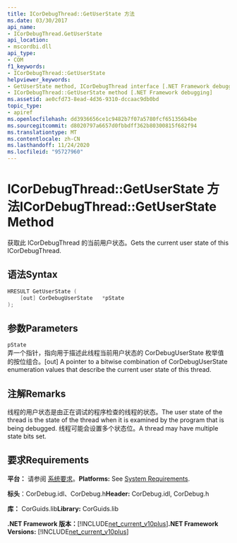 ```yaml
---
title: ICorDebugThread::GetUserState 方法
ms.date: 03/30/2017
api_name:
- ICorDebugThread.GetUserState
api_location:
- mscordbi.dll
api_type:
- COM
f1_keywords:
- ICorDebugThread::GetUserState
helpviewer_keywords:
- GetUserState method, ICorDebugThread interface [.NET Framework debugging]
- ICorDebugThread::GetUserState method [.NET Framework debugging]
ms.assetid: ae0cfd73-8ead-4d36-9310-dccaac9db0bd
topic_type:
- apiref
ms.openlocfilehash: dd3936656ce1c9482b7f07a5780fcf651356b4be
ms.sourcegitcommit: d8020797a6657d0fbbdff362b80300815f682f94
ms.translationtype: MT
ms.contentlocale: zh-CN
ms.lasthandoff: 11/24/2020
ms.locfileid: "95727960"
---
```

# <a name="icordebugthreadgetuserstate-method"></a><span data-ttu-id="126d9-102">ICorDebugThread::GetUserState 方法</span><span class="sxs-lookup"><span data-stu-id="126d9-102">ICorDebugThread::GetUserState Method</span></span>

<span data-ttu-id="126d9-103">获取此 ICorDebugThread 的当前用户状态。</span><span class="sxs-lookup"><span data-stu-id="126d9-103">Gets the current user state of this ICorDebugThread.</span></span>  
  
## <a name="syntax"></a><span data-ttu-id="126d9-104">语法</span><span class="sxs-lookup"><span data-stu-id="126d9-104">Syntax</span></span>  
  
```cpp  
HRESULT GetUserState (  
    [out] CorDebugUserState   *pState  
);  
```  
  
## <a name="parameters"></a><span data-ttu-id="126d9-105">参数</span><span class="sxs-lookup"><span data-stu-id="126d9-105">Parameters</span></span>  

 `pState`  
 <span data-ttu-id="126d9-106">弄一个指针，指向用于描述此线程当前用户状态的 CorDebugUserState 枚举值的按位组合。</span><span class="sxs-lookup"><span data-stu-id="126d9-106">[out] A pointer to a bitwise combination of CorDebugUserState enumeration values that describe the current user state of this thread.</span></span>  
  
## <a name="remarks"></a><span data-ttu-id="126d9-107">注解</span><span class="sxs-lookup"><span data-stu-id="126d9-107">Remarks</span></span>  

 <span data-ttu-id="126d9-108">线程的用户状态是由正在调试的程序检查的线程的状态。</span><span class="sxs-lookup"><span data-stu-id="126d9-108">The user state of the thread is the state of the thread when it is examined by the program that is being debugged.</span></span> <span data-ttu-id="126d9-109">线程可能会设置多个状态位。</span><span class="sxs-lookup"><span data-stu-id="126d9-109">A thread may have multiple state bits set.</span></span>  
  
## <a name="requirements"></a><span data-ttu-id="126d9-110">要求</span><span class="sxs-lookup"><span data-stu-id="126d9-110">Requirements</span></span>  

 <span data-ttu-id="126d9-111">**平台：** 请参阅 [系统要求](../../get-started/system-requirements.md)。</span><span class="sxs-lookup"><span data-stu-id="126d9-111">**Platforms:** See [System Requirements](../../get-started/system-requirements.md).</span></span>  
  
 <span data-ttu-id="126d9-112">**标头**：CorDebug.idl、CorDebug.h</span><span class="sxs-lookup"><span data-stu-id="126d9-112">**Header:** CorDebug.idl, CorDebug.h</span></span>  
  
 <span data-ttu-id="126d9-113">**库：** CorGuids.lib</span><span class="sxs-lookup"><span data-stu-id="126d9-113">**Library:** CorGuids.lib</span></span>  
  
 <span data-ttu-id="126d9-114">**.NET Framework 版本：**[!INCLUDE[net_current_v10plus](../../../../includes/net-current-v10plus-md.md)]</span><span class="sxs-lookup"><span data-stu-id="126d9-114">**.NET Framework Versions:** [!INCLUDE[net_current_v10plus](../../../../includes/net-current-v10plus-md.md)]</span></span>
